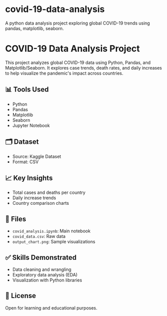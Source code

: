 # covid-19-data-analysis
A python data analysis project exploring global COVID-19 trends using pandas,  matplotlib,  seaborn.
# COVID-19 Data Analysis Project

This project analyzes global COVID-19 data using Python, Pandas, and Matplotlib/Seaborn. It explores case trends, death rates, and daily increases to help visualize the pandemic's impact across countries.

## 📊 Tools Used
- Python
- Pandas
- Matplotlib
- Seaborn
- Jupyter Notebook

## 🗂️ Dataset
- Source:  Kaggle Dataset
- Format: CSV

## 📈 Key Insights
- Total cases and deaths per country
- Daily increase trends
- Country comparison charts

## 📁 Files
- `covid_analysis.ipynb`: Main notebook
- `covid_data.csv`: Raw data
- `output_chart.png`: Sample visualizations

## ✅ Skills Demonstrated
- Data cleaning and wrangling
- Exploratory data analysis (EDA)
- Visualization with Python libraries

## 📎 License
Open for learning and educational purposes.
